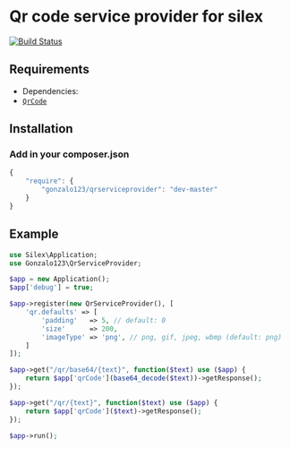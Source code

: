 Qr code service provider for silex
======================

[![Build Status](https://travis-ci.org/gonzalo123/qrserviceprovider.png?branch=master)](https://travis-ci.org/gonzalo123/qrserviceprovider)

## Requirements

* Dependencies:
 * [`QrCode`](https://github.com/endroid/QrCode)

## Installation

### Add in your composer.json

``` js
{
    "require": {
        "gonzalo123/qrserviceprovider": "dev-master"
    }
}
```
## Example

```php
use Silex\Application;
use Gonzalo123\QrServiceProvider;

$app = new Application();
$app['debug'] = true;

$app->register(new QrServiceProvider(), [
    'qr.defaults' => [
        'padding'   => 5, // default: 0
        'size'      => 200,
        'imageType' => 'png', // png, gif, jpeg, wbmp (default: png)
    ]
]);

$app->get("/qr/base64/{text}", function($text) use ($app) {
    return $app['qrCode'](base64_decode($text))->getResponse();
});

$app->get("/qr/{text}", function($text) use ($app) {
    return $app['qrCode']($text)->getResponse();
});

$app->run();
```
